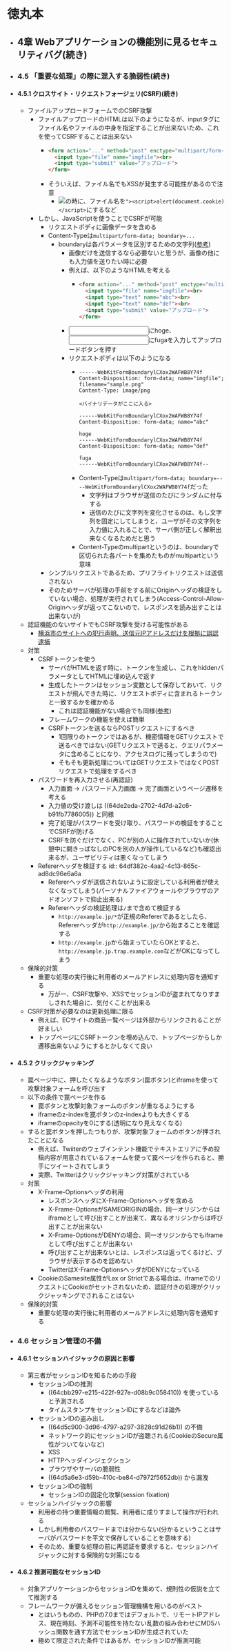 # 徳丸本
- ## 4章 Webアプリケーションの機能別に見るセキュリティバグ(続き)
- ### 4.5 「重要な処理」の際に混入する脆弱性(続き)
- #### 4.5.1 クロスサイト・リクエストフォージェリ(CSRF)(続き)
	- ファイルアップロードフォームでのCSRF攻撃
		- ファイルアップロードのHTMLは以下のようになるが、inputタグにファイル名やファイルの中身を指定することが出来ないため、これを使ってCSRFすることは出来ない
			- ```html
			  <form action="..." method="post" enctype="multipart/form-data">
			    <input type="file" name="imgfile"><br>
			    <input type="submit" value="アップロード">
			  </form>
			  ```
			- そういえば、ファイル名でもXSSが発生する可能性があるので注意
				- <img src="ファイル名">の時に、ファイル名を`"><script>alert(document.cookie)</script>`にするなど
		- しかし、JavaScriptを使うことでCSRFが可能
			- リクエストボディに画像データを含める
			- Content-Typeは`multipart/form-data; boundary=...`
				- boundaryは各パラメータを区別するための文字列([参考](https://stackoverflow.com/questions/3508338/what-is-the-boundary-in-multipart-form-data))
					- 画像だけを送信するなら必要ないと思うが、画像の他にも入力値を送りたい時に必要
					- 例えば、以下のようなHTMLを考える
						- ```html
						  <form action="..." method="post" enctype="multipart/form-data">
						    <input type="file" name="imgfile"><br>
						    <input type="text" name="abc"><br>
						    <input type="text" name="def"><br>
						    <input type="submit" value="アップロード">
						  </form>
						  ```
					- <input type="text" name="abc">にhoge、<input type="text" name="def">にfugaを入力してアップロードボタンを押す
					- リクエストボディは以下のようになる
						- ```
						  ------WebKitFormBoundarylCXox2WAFWB8Y74f
						  Content-Disposition: form-data; name="imgfile"; filename="sample.png"
						  Content-Type: image/png
						  
						  <バイナリデータがここに入る>
						  
						  ------WebKitFormBoundarylCXox2WAFWB8Y74f
						  Content-Disposition: form-data; name="abc"
						  
						  hoge
						  ------WebKitFormBoundarylCXox2WAFWB8Y74f
						  Content-Disposition: form-data; name="def"
						  
						  fuga
						  ------WebKitFormBoundarylCXox2WAFWB8Y74f--
						  ```
						- Content-Typeは`multipart/form-data; boundary=----WebKitFormBoundarylCXox2WAFWB8Y74f`だった
							- 文字列はブラウザが送信のたびにランダムに付与する
							- 送信のたびに文字列を変化させるのは、もし文字列を固定にしてしまうと、ユーザがその文字列を入力値に入れることで、サーバ側が正しく解釈出来なくなるためだと思う
						- Content-Typeのmultipartというのは、boundaryで区切られた各パートを集めたものがmultipartという意味
			- シンプルリクエストであるため、プリフライトリクエストは送信されない
			- そのためサーバが処理の手前をする前にOriginヘッダの検証をしていない場合、処理が実行されてしまう(Access-Control-Allow-Originヘッダが返ってこないので、レスポンスを読み出すことは出来ないが)
	- 認証機能のないサイトでもCSRF攻撃を受ける可能性がある
		- [横浜市のサイトへの犯行声明、送信元IPアドレスだけを根拠に誤認逮捕](https://ja.wikipedia.org/wiki/%E3%83%91%E3%82%BD%E3%82%B3%E3%83%B3%E9%81%A0%E9%9A%94%E6%93%8D%E4%BD%9C%E4%BA%8B%E4%BB%B6)
	- 対策
		- CSRFトークンを使う
			- サーバがHTMLを返す時に、トークンを生成し、これをhiddenパラメータとしてHTMLに埋め込んで返す
			- 生成したトークンはセッション変数として保存しておいて、リクエストが飛んできた時に、リクエストボディに含まれるトークンと一致するかを確かめる
				- これは認証機能がない場合でも同様([参考](https://turningp.jp/network_and_security/public_form-csrf))
			- フレームワークの機能を使えば簡単
			- CSRFトークンを送るならPOSTリクエストにするべき
				- 1回限りのトークンではあるが、機密情報をGETリクエストで送るべきではない(GETリクエストで送ると、クエリパラメータに含めることになり、アクセスログに残ってしまうので)
				- そもそも更新処理についてはGETリクエストではなくPOSTリクエストで処理をするべき
		- パスワードを再入力させる(再認証)
			- 入力画面 → パスワード入力画面 → 完了画面というページ遷移を考える
			- 入力値の受け渡しは ((64de2eda-2702-4d7d-a2c6-b91fb7786005)) と同様
			- 完了処理がパスワードを受け取り、パスワードの検証をすることでCSRFが防げる
			- CSRFを防ぐだけでなく、PCが別の人に操作されていないか(休憩中に開きっぱなしのPCを別の人が操作しているなど)も確認出来るが、ユーザビリティは悪くなってしまう
		- Refererヘッダを検証する
		  id:: 64df382c-4aa2-4c13-865c-ad8dc96e6a6a
			- Refererヘッダが送信されないように設定している利用者が使えなくなってしまう(パーソナルファイアウォールやブラウザのアドオンソフトで抑止出来る)
			- Refererヘッダの検証処理は`/`まで含めて検証する
				- `http://example.jp/*`が正規のRefererであるとしたら、Refererヘッダが`http://example.jp/`から始まることを確認する
				- `http://example.jp`から始まっていたらOKとすると、`http://example.jp.trap.example.com`などがOKになってしまう
	- 保険的対策
		- 重要な処理の実行後に利用者のメールアドレスに処理内容を通知する
			- 万が一、CSRF攻撃や、XSSでセッションIDが盗まれてなりすましされた場合に、気付くことが出来る
	- CSRF対策が必要なのは更新処理に限る
		- 例えば、ECサイトの商品一覧ページは外部からリンクされることが好ましい
		- トップページにCSRFトークンを埋め込んで、トップページからしか遷移出来ないようにするとかしなくて良い
- #### 4.5.2 クリックジャッキング
	- 罠ページ中に、押したくなるようなボタン(罠ボタン)とiframeを使って攻撃対象フォームを呼び出す
	- 以下の条件で罠ページを作る
		- 罠ボタンと攻撃対象フォームのボタンが重なるようにする
		- iframeのz-indexを罠ボタンのz-indexよりも大きくする
		- iframeのopacityを0にする(透明になり見えなくなる)
	- すると罠ボタンを押したつもりが、攻撃対象フォームのボタンが押されたことになる
		- 例えば、Twiiterのウェブインテント機能でテキストエリアに予め投稿内容が用意されているフォームを使って罠ページを作られると、勝手にツイートされてしまう
		- 実際、Twitterはクリックジャッキング対策がされている
	- 対策
		- X-Frame-Optionsヘッダの利用
			- レスポンスヘッダにX-Frame-Optionsヘッダを含める
			- X-Frame-OptionsがSAMEORIGINの場合、同一オリジンからはiframeとして呼び出すことが出来て、異なるオリジンからは呼び出すことが出来ない
			- X-Frame-OptionsがDENYの場合、同一オリジンからでもiframeとして呼び出すことが出来ない
			- 呼び出すことが出来ないとは、レスポンスは返ってくるけど、ブラウザが表示するのを認めない
			- TwitterはX-Frame-OptionsヘッダがDENYになっている
		- CookieのSamesite属性がLax or Strictである場合は、iframeでのリクエストにCookieがセットされないため、認証付きの処理がクリックジャッキングでされることはない
	- 保険的対策
		- 重要な処理の実行後に利用者のメールアドレスに処理内容を通知する
- ### 4.6 セッション管理の不備
- #### 4.6.1 セッションハイジャックの原因と影響
	- 第三者がセッションIDを知るための手段
		- セッションIDの推測
			- ((64cbb297-e215-422f-927e-d08b9c058410)) を使っていると予測される
			- タイムスタンプをセッションIDにするなどは論外
		- セッションIDの盗み出し
			- ((64d5c900-3d96-4797-a297-3828c91d26b1)) の不備
			- ネットワーク的にセッションIDが盗聴される(CookieのSecure属性がついてないなど)
			- XSS
			- HTTPヘッダインジェクション
			- ブラウザやサーバの脆弱性
			- ((64d5a6e3-d59b-410c-be84-d7972f5652db)) から漏洩
		- セッションIDの強制
			- セッションIDの固定化攻撃(session fixation)
	- セッションハイジャックの影響
		- 利用者の持つ重要情報の閲覧、利用者に成りすまして操作が行われる
		- しかし利用者のパスワードまでは分からない(分かるということはサーバがパスワードを平文で保存していることを意味する)
		- そのため、重要な処理の前に再認証を要求すると、セッションハイジャックに対する保険的な対策になる
- #### 4.6.2 推測可能なセッションID
	- 対象アプリケーションからセッションIDを集めて、規則性の仮説を立てて推測する
	- フレームワークが備えるセッション管理機構を用いるのがベスト
		- とはいうものの、PHPの7.0まではデフォルトで、リモートIPアドレス、現在時刻、予測不可能性を持たない乱数の組み合わせにMD5ハッシュ関数を通す方法でセッションIDが生成されていた
		- 極めて限定された条件ではあるが、セッションIDが推測可能